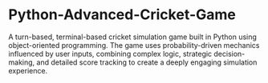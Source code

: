# Python-Advanced-Cricket-Game
A turn-based, terminal-based cricket simulation game built in Python using object-oriented programming. The game uses probability-driven mechanics influenced by user inputs, combining complex logic, strategic decision-making, and detailed score tracking to create a deeply engaging simulation experience.

